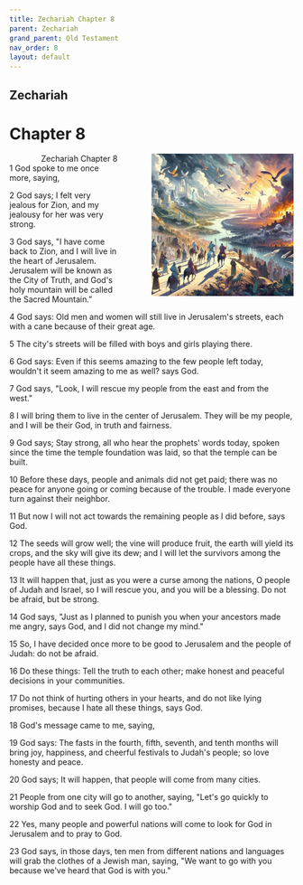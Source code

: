 ```yaml
---
title: Zechariah Chapter 8
parent: Zechariah
grand_parent: Old Testament
nav_order: 8
layout: default
---
```


## Zechariah

# Chapter 8

<div style="clear: both; text-align: right;">
    <div style="max-width: 50%; height: auto; float: right; margin: 0 0 10px 10px; padding-left: 10%;">
        <img src="/assets/Image/Zechariah/500/8.jpg" alt="Zechariah Chapter 8" class="chapter-image">
    </div>
    <figcaption style="font-size: 14px; text-align: right;">Zechariah Chapter 8</figcaption>
</div>
1 God spoke to me once more, saying,

2 God says; I felt very jealous for Zion, and my jealousy for her was very strong.

3 God says, "I have come back to Zion, and I will live in the heart of Jerusalem. Jerusalem will be known as the City of Truth, and God's holy mountain will be called the Sacred Mountain."

4 God says: Old men and women will still live in Jerusalem's streets, each with a cane because of their great age.

5 The city's streets will be filled with boys and girls playing there.

6 God says: Even if this seems amazing to the few people left today, wouldn't it seem amazing to me as well? says God.

7 God says, "Look, I will rescue my people from the east and from the west."

8 I will bring them to live in the center of Jerusalem. They will be my people, and I will be their God, in truth and fairness.

9 God says; Stay strong, all who hear the prophets' words today, spoken since the time the temple foundation was laid, so that the temple can be built.

10 Before these days, people and animals did not get paid; there was no peace for anyone going or coming because of the trouble. I made everyone turn against their neighbor.

11 But now I will not act towards the remaining people as I did before, says God.

12 The seeds will grow well; the vine will produce fruit, the earth will yield its crops, and the sky will give its dew; and I will let the survivors among the people have all these things.

13 It will happen that, just as you were a curse among the nations, O people of Judah and Israel, so I will rescue you, and you will be a blessing. Do not be afraid, but be strong.

14 God says, "Just as I planned to punish you when your ancestors made me angry, says God, and I did not change my mind."

15 So, I have decided once more to be good to Jerusalem and the people of Judah: do not be afraid.

16 Do these things: Tell the truth to each other; make honest and peaceful decisions in your communities.

17 Do not think of hurting others in your hearts, and do not like lying promises, because I hate all these things, says God.

18 God's message came to me, saying,

19 God says: The fasts in the fourth, fifth, seventh, and tenth months will bring joy, happiness, and cheerful festivals to Judah's people; so love honesty and peace.

20 God says; It will happen, that people will come from many cities.

21 People from one city will go to another, saying, "Let's go quickly to worship God and to seek God. I will go too."

22 Yes, many people and powerful nations will come to look for God in Jerusalem and to pray to God.

23 God says, in those days, ten men from different nations and languages will grab the clothes of a Jewish man, saying, "We want to go with you because we've heard that God is with you."


